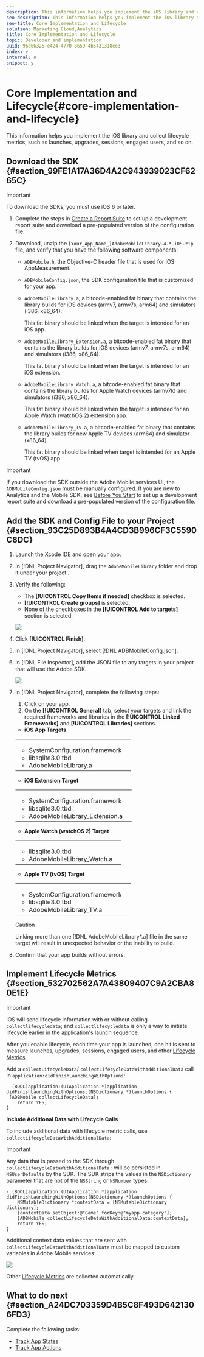 ```yaml
---
description: This information helps you implement the iOS library and collect lifecycle metrics, such as launches, upgrades, sessions, engaged users, and so on.
seo-description: This information helps you implement the iOS library and collect lifecycle metrics, such as launches, upgrades, sessions, engaged users, and so on.
seo-title: Core Implementation and Lifecycle
solution: Marketing Cloud,Analytics
title: Core Implementation and Lifecycle
topic: Developer and implementation
uuid: 96d06325-e424-4770-8659-4b5431318ee3
index: y
internal: n
snippet: y
---
```


# Core Implementation and Lifecycle{#core-implementation-and-lifecycle}

This information helps you implement the iOS library and collect lifecycle metrics, such as launches, upgrades, sessions, engaged users, and so on.

## Download the SDK {#section_99FE1A17A36D4A2C943939023CF6265C}

>[!IMPORTANT]
>
>To download the SDKs, you must use iOS 6 or later.

1. Complete the steps in [Create a Report Suite](../getting-started/requirements.md#section_7BC602ED1ABA42C6AB722F506B5219F3) to set up a development report suite and download a pre-populated version of the configuration file. 
1. Download, unzip the `[Your_App_Name_]AdobeMobileLibrary-4.*-iOS.zip` file, and verify that you have the following software components:

    * `ADBMobile.h`, the Objective-C header file that is used for iOS AppMeasurement. 
    * `ADBMobileConfig.json`, the SDK configuration file that is customized for your app. 
    * `AdobeMobileLibrary.a`, a bitcode-enabled fat binary that contains the library builds for iOS devices (armv7, armv7s, arm64) and simulators (i386, x86_64).

      This fat binary should be linked when the target is intended for an iOS app. 
    
    * `AdobeMobileLibrary_Extension.a`, a bitcode-enabled fat binary that contains the library builds for iOS devices (armv7, armv7s, arm64) and simulators (i386, x86_64).

      This fat binary should be linked when the target is intended for an iOS extension. 
    
    * `AdobeMobileLibrary_Watch.a`, a bitcode-enabled fat binary that contains the library builds for Apple Watch devices (armv7k) and simulators (i386, x86_64).

      This fat binary should be linked when the target is intended for an Apple Watch (watchOS 2) extension app. 
    
    * `AdobeMobileLibrary_TV.a`, a bitcode-enabled fat binary that contains the library builds for new Apple TV devices (arm64) and simulator (x86_64).

      This fat binary should be linked when target is intended for an Apple TV (tvOS) app.

>[!IMPORTANT]
>
>If you download the SDK outside the Adobe Mobile services UI, the `ADBMobileConfig.json` must be manually configured. If you are new to Analytics and the Mobile SDK, see [Before You Start](../getting-started/requirements.md#concept_2FA4E790CA1646FFB44488CF017821DE) to set up a development report suite and download a pre-populated version of the configuration file.

## Add the SDK and Config File to your Project {#section_93C25D893B4A4CD3B996CF3C5590C8DC}

1. Launch the Xcode IDE and open your app. 
1. In [!DNL Project Navigator], drag the `AdobeMobileLibrary` folder and drop it under your project . 
1. Verify the following:

    * The **[!UICONTROL Copy Items if needed]** checkbox is selected. 
    * **[!UICONTROL Create groups]** is selected. 
    * None of the checkboxes in the **[!UICONTROL Add to targets]** section is selected.

   ![](assets/step_3.png)

1. Click **[!UICONTROL Finish]**. 
1. In [!DNL Project Navigator], select [!DNL ADBMobileConfig.json]. 
1. In [!DNL File Inspector], add the JSON file to any targets in your project that will use the Adobe SDK.

   ![](assets/step_4.png)

1. In [!DNL Project Navigator], complete the following steps:

    1. Click on your app. 
    1. On the **[!UICONTROL General]** tab, select your targets and link the required frameworks and libraries in the **[!UICONTROL Linked Frameworks]** and **[!UICONTROL Libraries]** sections.

    * **iOS App Targets**

    <table id="table_E5E0850AD1594D2ABB92F4329E5626C1"> 
    <tbody> 
    <tr> 
    <td colname="col1"> 
        <ul id="ul_C8E220AEF15145659DDCAE41CFC23929"> 
        <li id="li_DFAC3B19E69F4EE4A4FE24F9D5DD4F2F"> <span class="filepath"> SystemConfiguration.framework </span> </li> 
        <li id="li_DA0DF984C2694DCC848C85755603AA64"> <span class="filepath"> libsqlite3.0.tbd </span> </li> 
        <li id="li_2E4C38802BE44121B5627BA33AE11BAB"> <span class="filepath"> AdobeMobileLibrary.a </span> </li> 
        </ul> </td> 
    <td colname="col2"> <p style="text-align: center;"> <img id="image_B08E0FF9AEC448DBB5F016F0042E4392" href="assets/step_5_ios.png" /> </p> </td> 
    </tr> 
    </tbody> 
    </table>

    * **iOS Extension Target**

    <table id="table_29E09B34E6864460B6F6F5D231F48113"> 
    <tbody> 
    <tr> 
    <td colname="col1"> 
        <ul id="ul_4E9696FA12D64C9AA94747806956D7BE"> 
        <li id="li_A49F5E211DCC4B54B52E3C454C088E9F"> <span class="filepath"> SystemConfiguration.framework </span> </li> 
        <li id="li_57174162080A40B1969B2E53568F8684"> <span class="filepath"> libsqlite3.0.tbd </span> </li> 
        <li id="li_62E5A48836FB4842B8E54CEFFE6C5D3A"> <span class="filepath"> AdobeMobileLibrary_Extension.a </span> </li> 
        </ul> </td> 
    <td colname="col2"> <p style="text-align: center;"> <img id="image_EB845DC5079F46769C97540A60B70B52" href="assets/step_5_extension.png" /> </p> </td> 
    </tr> 
    </tbody> 
    </table>

    * **Apple Watch (watchOS 2) Target**

    <table id="table_DC939D231FFC44B5B2A58AFC9500A1F2"> 
    <tbody> 
    <tr> 
    <td colname="col1"> 
        <ul id="ul_DECC3162506A4897984997532A4E296C"> 
        <li id="li_6314B1DC7B874EC9BAC797727B68C0BF"> <span class="filepath"> libsqlite3.0.tbd </span> </li> 
        <li id="li_B2381BC7231342DFB6AADA58A0BE46B2"> <span class="filepath"> AdobeMobileLibrary_Watch.a </span> </li> 
        </ul> </td> 
    <td colname="col2"> <p style="text-align: center;"> <img id="image_41F42C5CE67A444BABC0DA9C4AE3FDF9" href="assets/step_5_watch.png" /> </p> </td> 
    </tr> 
    </tbody> 
    </table>

    * **Apple TV (tvOS) Target**

    <table id="table_C2336EAA980E4A568A3F42C6A65CE5A1"> 
    <tbody> 
    <tr> 
    <td colname="col1"> 
        <ul id="ul_0F4D1F67021349598461030E2B80BAFB"> 
        <li id="li_68D05123271C43058C7980CFF2DDED0E"> <span class="filepath"> SystemConfiguration.framework </span> </li> 
        <li id="li_DDEAC69C483A4BD397392B425FF78835"> <span class="filepath"> libsqlite3.0.tbd </span> </li> 
        <li id="li_CB32A1A68642409586D01976CAECCEB9"> <span class="filepath"> AdobeMobileLibrary_TV.a </span> </li> 
        </ul> </td> 
    <td colname="col2"> <p style="text-align: center;"> <img id="image_619FC49CF3144384B3751A34EABEEBF5" href="assets/step_5_tv.png" /> </p> </td> 
    </tr> 
    </tbody> 
    </table>

   >[!CAUTION]
   >
   >Linking more than one [!DNL AdobeMobileLibrary*.a] file in the same target will result in unexpected behavior or the inability to build.

1. Confirm that your app builds without errors.

## Implement Lifecycle Metrics {#section_532702562A7A43809407C9A2CBA80E1E}

>[!IMPORTANT]
>
>iOS will send lifecycle information with or without calling `collectlifecycledata`; and `collectlifecycledata` is only a way to initiate lifecycle earlier in the application's launch sequence.

After you enable lifecycle, each time your app is launched, one hit is sent to measure launches, upgrades, sessions, engaged users, and other [Lifecycle Metrics](../metrics.md#concept_77CA5CEB51D1418FB98EC7C044682A05).

Add a `collectLifecycleData`/ `collectLifecycleDataWithAdditionalData` call in `application:didFinishLaunchingWithOptions`:

```
- (BOOL)application:(UIApplication *)application didFinishLaunchingWithOptions:(NSDictionary *)launchOptions { 
 [ADBMobile collectLifecycleData]; 
    return YES; 
}
```

**Include Additional Data with Lifecycle Calls**

To include additional data with lifecycle metric calls, use `collectLifecycleDataWithAdditionalData`:

>[!IMPORTANT]
>
>Any data that is passed to the SDK through `collectLifecycleDataWithAdditionalData:` will be persisted in `NSUserDefaults` by the SDK. The SDK strips the values in the `NSDictionary` parameter that are not of the `NSString` or `NSNumber` types.

```
- (BOOL)application:(UIApplication *)application didFinishLaunchingWithOptions:(NSDictionary *)launchOptions { 
    NSMutableDictionary *contextData = [NSMutableDictionary dictionary]; 
    [contextData setObject:@"Game" forKey:@"myapp.category"]; 
    [ADBMobile collectLifecycleDataWithAdditionalData:contextData]; 
    return YES; 
}
```

Additional context data values that are sent with `collectLifecycleDataWithAdditionalData` must be mapped to custom variables in Adobe Mobile services: 

![](assets/map-variable-lifecycle.png)

Other [Lifecycle Metrics](../metrics.md#concept_77CA5CEB51D1418FB98EC7C044682A05) are collected automatically.

## What to do next {#section_A24DC703359D4B5C8F493D6421306FD3}

Complete the following tasks:

* [Track App States](../analytics-main/states.md#concept_580D3025776249AA9A7AD0724CA98B6A) 
* [Track App Actions](../analytics-main/actions.md#concept_8927250075434D6DBEE7E63C89755D3F)
